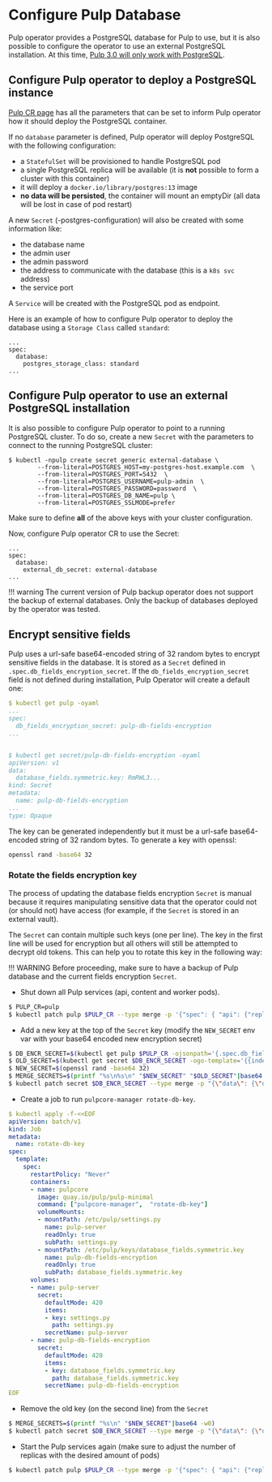 # Configure Pulp Database

Pulp operator provides a PostgreSQL database for Pulp to use, but it is also possible to configure the operator to use an external PostgreSQL installation. At this time, [Pulp 3.0 will only work with PostgreSQL](https://docs.pulpproject.org/pulpcore/installation/instructions.html?highlight=database#database-setup).


## Configure Pulp operator to deploy a PostgreSQL instance

[Pulp CR page](https://docs.pulpproject.org/pulp_operator/pulp/#database) has all the parameters that can be set to inform Pulp operator how it should deploy the PostgreSQL container.

If no `database` parameter is defined, Pulp operator will deploy PostgreSQL with the following configuration:

* a `StatefulSet` will be provisioned to handle PostgreSQL pod
* a single PostgreSQL replica will be available (it is **not** possible to form a cluster with this container)
* it will deploy a `docker.io/library/postgres:13` image
* **no data will be persisted**, the container will mount an emptyDir (all data will be lost in case of pod restart)


A new `Secret` (<deployment-name>-postgres-configuration) will also be created with some information like:

  * the database name
  * the admin user
  * the admin password
  * the address to communicate with the database (this is a `k8s svc` address)
  * the service port

A `Service` will be created with the PostgreSQL pod as endpoint.

Here is an example of how to configure Pulp operator to deploy the database using a `Storage Class` called `standard`:
```
...
spec:
  database:
    postgres_storage_class: standard
...
```


## Configure Pulp operator to use an external PostgreSQL installation

It is also possible to configure Pulp operator to point to a running PostgreSQL cluster.
To do so, create a new `Secret` with the parameters to connect to the running PostgreSQL cluster:
```
$ kubectl -npulp create secret generic external-database \
        --from-literal=POSTGRES_HOST=my-postgres-host.example.com  \
        --from-literal=POSTGRES_PORT=5432  \
        --from-literal=POSTGRES_USERNAME=pulp-admin  \
        --from-literal=POSTGRES_PASSWORD=password  \
        --from-literal=POSTGRES_DB_NAME=pulp \
        --from-literal=POSTGRES_SSLMODE=prefer
```

Make sure to define **all** of the above keys with your cluster configuration.

Now, configure Pulp operator CR to use the Secret:
```
...
spec:
  database:
    external_db_secret: external-database
...
```


!!! warning
    The current version of Pulp backup operator does not support the backup of external databases.
    Only the backup of databases deployed by the operator was tested.

## Encrypt sensitive fields

Pulp uses a url-safe base64-encoded string of 32 random bytes to encrypt sensitive fields in the database. It is stored as a `Secret` defined in `.spec.db_fields_encryption_secret`. If the `db_fields_encryption_secret` field is not defined during installation, Pulp Operator will create a default one:
```yaml
$ kubectl get pulp -oyaml
...
spec:
  db_fields_encryption_secret: pulp-db-fields-encryption
...


$ kubectl get secret/pulp-db-fields-encryption -oyaml
apiVersion: v1
data:
  database_fields.symmetric.key: RmRWL3...
kind: Secret
metadata:
  name: pulp-db-fields-encryption
...
type: Opaque
```

The key can be generated independently but it must be a url-safe base64-encoded string of 32 random bytes.
To generate a key with openssl:
```sh
openssl rand -base64 32
```

### Rotate the fields encryption key


The process of updating the database fields encryption `Secret` is manual because it requires manipulating sensitive data that the operator could not (or should not) have access (for example, if the `Secret` is stored in an external vault).

The `Secret` can contain multiple such keys (one per line). The key in the first line will be used for encryption but all others will still be attempted to decrypt old tokens. This can help you to rotate this key in the following way:

!!! WARNING
    Before proceeding, make sure to have a backup of Pulp database and the current fields encryption `Secret`.


* Shut down all Pulp services (api, content and worker pods).
```sh
$ PULP_CR=pulp
$ kubectl patch pulp $PULP_CR --type merge -p '{"spec": { "api": {"replicas":0},"content":{"replicas":0},"worker":{"replicas":0}}}'
```

* Add a new key at the top of the `Secret` key (modify the `NEW_SECRET` env var with your base64 encoded new encryption secret)
```sh
$ DB_ENCR_SECRET=$(kubectl get pulp $PULP_CR -ojsonpath='{.spec.db_fields_encryption_secret}')
$ OLD_SECRET=$(kubectl get secret $DB_ENCR_SECRET -ogo-template='{{index .data "database_fields.symmetric.key"}}')
$ NEW_SECRET=$(openssl rand -base64 32)
$ MERGE_SECRETS=$(printf "%s\n%s\n" "$NEW_SECRET" "$OLD_SECRET"|base64 -w0)
$ kubectl patch secret $DB_ENCR_SECRET --type merge -p "{\"data\": {\"database_fields.symmetric.key\": \"${MERGE_SECRETS}\"}}"
```

* Create a job to run `pulpcore-manager rotate-db-key`.
```yaml
$ kubectl apply -f-<<EOF
apiVersion: batch/v1
kind: Job
metadata:
  name: rotate-db-key
spec:
  template:
    spec:
      restartPolicy: "Never"
      containers:
      - name: pulpcore
        image: quay.io/pulp/pulp-minimal
        command: ["pulpcore-manager",  "rotate-db-key"]
        volumeMounts:
        - mountPath: /etc/pulp/settings.py
          name: pulp-server
          readOnly: true
          subPath: settings.py
        - mountPath: /etc/pulp/keys/database_fields.symmetric.key
          name: pulp-db-fields-encryption
          readOnly: true
          subPath: database_fields.symmetric.key
      volumes:
      - name: pulp-server
        secret:
          defaultMode: 420
          items:
          - key: settings.py
            path: settings.py
          secretName: pulp-server
      - name: pulp-db-fields-encryption
        secret:
          defaultMode: 420
          items:
          - key: database_fields.symmetric.key
            path: database_fields.symmetric.key
          secretName: pulp-db-fields-encryption
EOF
```

* Remove the old key (on the second line) from the `Secret`
```sh
$ MERGE_SECRETS=$(printf "%s\n" "$NEW_SECRET"|base64 -w0)
$ kubectl patch secret $DB_ENCR_SECRET --type merge -p "{\"data\": {\"database_fields.symmetric.key\": \"${MERGE_SECRETS}\"}}"
```

* Start the Pulp services again (make sure to adjust the number of replicas with the desired amount of pods)
```sh
$ kubectl patch pulp $PULP_CR --type merge -p '{"spec": { "api": {"replicas":1},"content":{"replicas":1},"worker":{"replicas":1}}}'
```
